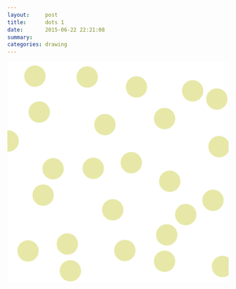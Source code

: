 ```yaml
---
layout:     post
title:      dots 1
date:       2015-06-22 22:21:08
summary:    
categories: drawing
---
```

![dots 1](/images/diary/dots-1.png "I should be writing.")